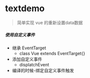 # textdemo

> 简单实现 vue 的重新设置data数据

##### 使用自定义事件
- 继承 EventTarget
    - class Vue extends EventTarget{}
- 添加自定义事件
    - displatchEvent
- 编译的时候-绑定自定义事件触发